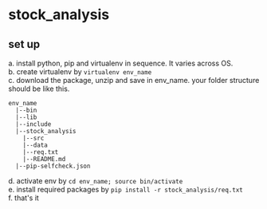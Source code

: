 # stock_analysis

## set up

a. install python, pip and virtualenv in sequence. It varies across OS.  
b. create virtualenv by `virtualenv env_name`  
c. download the package, unzip and save in env_name. your folder structure should be like this.  
```
env_name  
  |--bin  
  |--lib  
  |--include  
  |--stock_analysis  
    |--src  
    |--data  
    |--req.txt  
    |--README.md  
  |--pip-selfcheck.json  
```
d. activate env by `cd env_name; source bin/activate`  
e. install required packages by `pip install -r stock_analysis/req.txt`  
f. that's it  
